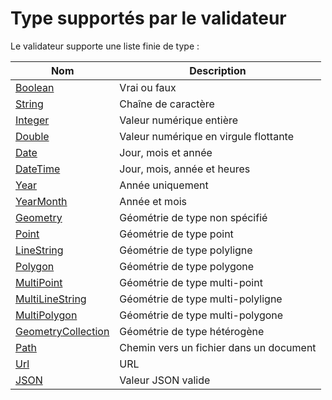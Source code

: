 # Type supportés par le validateur

Le validateur supporte une liste finie de type :

| Nom                               | Description                             |
| --------------------------------- | --------------------------------------- |
| [Boolean](Boolean.md)             | Vrai ou faux                            |
| [String](String.md)               | Chaîne de caractère                     |
| [Integer](Integer.md)             | Valeur numérique entière                |
| [Double](Double.md)               | Valeur numérique en virgule flottante   |
| [Date](Date.md)                   | Jour, mois et année                     |
| [DateTime](DateTime.md)           | Jour, mois, année et heures             |
| [Year](Year.md)                   | Année uniquement                        |
| [YearMonth](YearMonth.md)         | Année et mois                           |
| [Geometry](Geometry.md)           | Géométrie de type non spécifié          |
| [Point](Geometry.md)              | Géométrie de type point                 |
| [LineString](Geometry.md)         | Géométrie de type polyligne             |
| [Polygon](Geometry.md)            | Géométrie de type polygone              |
| [MultiPoint](Geometry.md)         | Géométrie de type multi-point           |
| [MultiLineString](Geometry.md)    | Géométrie de type multi-polyligne       |
| [MultiPolygon](Geometry.md)       | Géométrie de type multi-polygone        |
| [GeometryCollection](Geometry.md) | Géométrie de type hétérogène            |
| [Path](Path.md)                   | Chemin vers un fichier dans un document |
| [Url](Url.md)                     | URL                                     |
| [JSON](JSON.md)                   | Valeur JSON valide                      |
